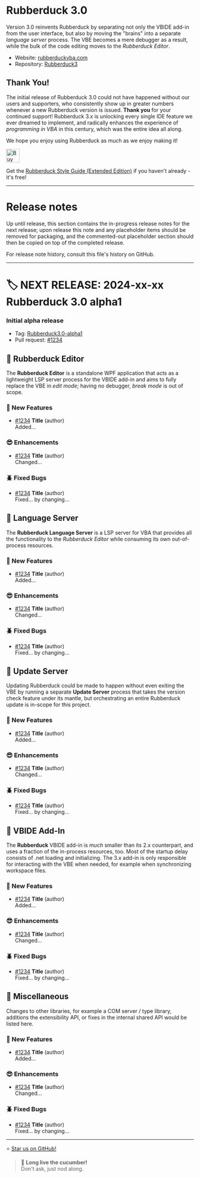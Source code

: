 # Rubberduck 3.0

Version 3.0 reinvents Rubberduck by separating not only the VBIDE add-in from the user interface, but also by moving the "brains" into a separate _language server_ process. The VBE becomes a mere debugger as a result, while the bulk of the code editing moves to the _Rubberduck Editor_.

- Website: [rubberduckvba.com](https://rubberduckvba.com)
- Repository: [Rubberduck3](https://github.com/rubberduck-vba/Rubberduck3)


## Thank You!
 
 The initial release of Rubberduck 3.0 could not have happened without our users and supporters, who consistently show up in greater numbers whenever a new Rubberduck version is issued. **Thank you** for your continued support!  Rubberduck 3.x is unlocking every single IDE feature we ever dreamed to implement, and radically enhances the experience of _programming in VBA_ in this century, which was the entire idea all along.  

 We hope you enjoy using Rubberduck as much as we enjoy making it!

<a href='https://ko-fi.com/N4N2IWEIG' target='_blank'><img height='36' style='border:0px;height:36px;' src='https://storage.ko-fi.com/cdn/kofi1.png?v=3' border='0' alt='Buy Me a Coffee at ko-fi.com' /></a>

Get the [Rubberduck Style Guide (Extended Edition)](https://ko-fi.com/s/d91bfd610c) if you haven't already - it's free!

---

# Release notes

Up until release, this section contains the in-progress release notes for the next release; upon release this note and any placeholder items should be removed for packaging, and the commented-out placeholder section should then be copied on top of the completed release.

For release note history, consult this file's history on GitHub.

---

# 🏷️ **NEXT RELEASE**: 2024-xx-xx Rubberduck 3.0 alpha1

### Initial alpha release

- Tag: [Rubberduck3.0-alpha1](https://github.com/rubberduck-vba/Rubberduck3/tags/Rubberduck3.0-alpha1)
- Pull request: [#1234](https://github.com/rubberduck-vba/Rubberduck3/pull/1234)


## 🧩 **Rubberduck Editor**

The **Rubberduck Editor** is a standalone WPF application that acts as a lightweight LSP server process for the VBIDE add-in and aims to fully replace the VBE in _edit mode_; having no debugger, _break mode_ is out of scope.

### 🤩 New Features
- [#1234](https://github.com/rubberduck-vba/Rubberduck3/issues/1234) **Title** (author)  
  Added...  

### 😎 Enhancements
- [#1234](https://github.com/rubberduck-vba/Rubberduck3/issues/1234) **Title** (author)  
  Changed...

### 🪲 Fixed Bugs
- [#1234](https://github.com/rubberduck-vba/Rubberduck3/issues/1234) **Title** (author)  
  Fixed... by changing...


## 🧩 **Language Server**

The **Rubberduck Language Server** is a LSP server for VBA that provides all the functionality to the *Rubberduck Editor* while consuming its own out-of-process resources.

### 🤩 New Features
- [#1234](https://github.com/rubberduck-vba/Rubberduck3/issues/1234) **Title** (author)  
  Added...  

### 😎 Enhancements
- [#1234](https://github.com/rubberduck-vba/Rubberduck3/issues/1234) **Title** (author)  
  Changed...

### 🪲 Fixed Bugs
- [#1234](https://github.com/rubberduck-vba/Rubberduck3/issues/1234) **Title** (author)  
  Fixed... by changing...

## 🧩 **Update Server**

Updating Rubberduck could be made to happen without even exiting the VBE by running a separate **Update Server** process that takes the version check feature under its mantle, but orchestrating an entire Rubberduck update is in-scope for this project.

### 🤩 New Features
- [#1234](https://github.com/rubberduck-vba/Rubberduck3/issues/1234) **Title** (author)  
  Added...  

### 😎 Enhancements
- [#1234](https://github.com/rubberduck-vba/Rubberduck3/issues/1234) **Title** (author)  
  Changed...

### 🪲 Fixed Bugs
- [#1234](https://github.com/rubberduck-vba/Rubberduck3/issues/1234) **Title** (author)  
  Fixed... by changing...

## 🧩 **VBIDE Add-In**

The **Rubberduck** VBIDE add-in is *much* smaller than its 2.x counterpart, and uses a fraction of the in-process resources, too. Most of the startup delay consists of .net loading and initializing. The 3.x add-in is only responsible for interacting with the VBE when needed, for example when synchronizing workspace files.

### 🤩 New Features
- [#1234](https://github.com/rubberduck-vba/Rubberduck3/issues/1234) **Title** (author)  
  Added...  

### 😎 Enhancements
- [#1234](https://github.com/rubberduck-vba/Rubberduck3/issues/1234) **Title** (author)  
  Changed...

### 🪲 Fixed Bugs
- [#1234](https://github.com/rubberduck-vba/Rubberduck3/issues/1234) **Title** (author)  
  Fixed... by changing...

## 🧩 **Miscellaneous**

Changes to other libraries, for example a COM server / type library, additions the extensibility API, or fixes in the internal shared API would be listed here.

### 🤩 New Features
- [#1234](https://github.com/rubberduck-vba/Rubberduck3/issues/1234) **Title** (author)  
  Added...  

### 😎 Enhancements
- [#1234](https://github.com/rubberduck-vba/Rubberduck3/issues/1234) **Title** (author)  
  Changed...

### 🪲 Fixed Bugs
- [#1234](https://github.com/rubberduck-vba/Rubberduck3/issues/1234) **Title** (author)  
  Fixed... by changing...

---
⭐ [Star us on GitHub!]((https://github.com/rubberduck-vba/Rubberduck3))  
> 🥒 **Long live the cucumber!**  
> Don't ask, just nod along.

<!-- 
# 🏷️ **NEXT RELEASE**: 2024-xx-xx Rubberduck 3.0 alpha1

- Tag: [Rubberduck3.0-alpha1](https://github.com/rubberduck-vba/Rubberduck3/tags/Rubberduck3.0-alpha1)
- Pull request: [#1234](https://github.com/rubberduck-vba/Rubberduck3/pull/1234)


## 🧩 **Rubberduck Editor**

The **Rubberduck Editor** is a standalone WPF application that acts as a lightweight LSP server process for the VBIDE add-in and aims to fully replace the VBE in _edit mode_; having no debugger, _break mode_ is out of scope.

### 🤩 New Features
- [#1234](https://github.com/rubberduck-vba/Rubberduck3/issues/1234) **Title** (author)  
  Added...  

### 😎 Enhancements
- [#1234](https://github.com/rubberduck-vba/Rubberduck3/issues/1234) **Title** (author)  
  Changed...

### 🪲 Fixed Bugs
- [#1234](https://github.com/rubberduck-vba/Rubberduck3/issues/1234) **Title** (author)  
  Fixed... by changing...


## 🧩 **Language Server**

The **Rubberduck Language Server** is a LSP server for VBA that provides all the functionality to the *Rubberduck Editor* while consuming its own out-of-process resources.

### 🤩 New Features
- [#1234](https://github.com/rubberduck-vba/Rubberduck3/issues/1234) **Title** (author)  
  Added...  

### 😎 Enhancements
- [#1234](https://github.com/rubberduck-vba/Rubberduck3/issues/1234) **Title** (author)  
  Changed...

### 🪲 Fixed Bugs
- [#1234](https://github.com/rubberduck-vba/Rubberduck3/issues/1234) **Title** (author)  
  Fixed... by changing...

## 🧩 **Update Server**

Updating Rubberduck could be made to happen without even exiting the VBE by running a separate **Update Server** process that takes the version check feature under its mantle, but orchestrating an entire Rubberduck update is in-scope for this project.

### 🤩 New Features
- [#1234](https://github.com/rubberduck-vba/Rubberduck3/issues/1234) **Title** (author)  
  Added...  

### 😎 Enhancements
- [#1234](https://github.com/rubberduck-vba/Rubberduck3/issues/1234) **Title** (author)  
  Changed...

### 🪲 Fixed Bugs
- [#1234](https://github.com/rubberduck-vba/Rubberduck3/issues/1234) **Title** (author)  
  Fixed... by changing...

## 🧩 **VBIDE Add-In**

The **Rubberduck** VBIDE add-in is *much* smaller than its 2.x counterpart, and uses a fraction of the in-process resources, too. Most of the startup delay consists of .net loading and initializing. The 3.x add-in is only responsible for interacting with the VBE when needed, for example when synchronizing workspace files.

### 🤩 New Features
- [#1234](https://github.com/rubberduck-vba/Rubberduck3/issues/1234) **Title** (author)  
  Added...  

### 😎 Enhancements
- [#1234](https://github.com/rubberduck-vba/Rubberduck3/issues/1234) **Title** (author)  
  Changed...

### 🪲 Fixed Bugs
- [#1234](https://github.com/rubberduck-vba/Rubberduck3/issues/1234) **Title** (author)  
  Fixed... by changing...

## 🧩 **Miscellaneous**

Changes to other libraries, for example a COM server / type library, additions the extensibility API, or fixes in the internal shared API would be listed here.

### 🤩 New Features
- [#1234](https://github.com/rubberduck-vba/Rubberduck3/issues/1234) **Title** (author)  
  Added...  

### 😎 Enhancements
- [#1234](https://github.com/rubberduck-vba/Rubberduck3/issues/1234) **Title** (author)  
  Changed...

### 🪲 Fixed Bugs
- [#1234](https://github.com/rubberduck-vba/Rubberduck3/issues/1234) **Title** (author)  
  Fixed... by changing...

---
[⭐ Star us on GitHub!]((https://github.com/rubberduck-vba/Rubberduck3))  
> 🥒 **Long live the cucumber!**  
> Don't ask, just nod along.
>